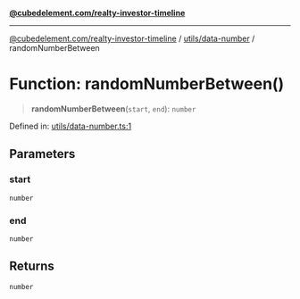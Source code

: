 [**@cubedelement.com/realty-investor-timeline**](../../../index.md)

---

[@cubedelement.com/realty-investor-timeline](../../../modules.md) / [utils/data-number](../index.md) / randomNumberBetween

# Function: randomNumberBetween()

> **randomNumberBetween**(`start`, `end`): `number`

Defined in: [utils/data-number.ts:1](https://github.com/kvernon/realty-investor-timeline/blob/806c805529d356deb12c125749ddea89a26850dd/src/utils/data-number.ts#L1)

## Parameters

### start

`number`

### end

`number`

## Returns

`number`
